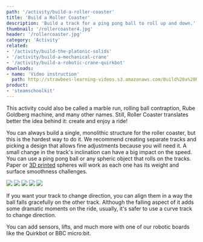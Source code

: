 ```yaml
---
path: '/activity/build-a-roller-coaster'
title: 'Build a Roller Coaster'
description: 'Build a track for a ping pong ball to roll up and down.'
thumbnail: '/rollercoaster4.jpg'
header: '/rollercoaster.jpg'
category: 'Activity'
related:
- '/activity/build-the-platonic-solids'
- '/activity/build-a-mechanical-crane'
- '/activity/build-a-robotic-crane-quirkbot'
downloads:
- name: 'Video instruction'
  path: http://strawbees-learning-videos.s3.amazonaws.com/Build%20a%20Roller%20Coaster.mp4
product:
- 'steamschoolkit'
---
```



<section component="youtube" url="https://youtu.be/f186_3nqnSM"></section>

This activity could also be called a marble run, rolling ball contraption, Rube Goldberg machine, and many other names. Still, Roller Coaster translates better the idea behind it: create and enjoy a ride!

You can always build a single, monolithic structure for the roller coaster, but this is the hardest way to do it. We recommend creating separate tracks and picking a design that allows fine adjustments because you will need it. A small change in the track's inclination can have a big impact on the speed. You can use a ping pong ball or any spheric object that rolls on the tracks. Paper or [3D printed](https://www.thingiverse.com/thing:859499) spheres will work as each one has its weight and surface smoothness challenges.

<section component="gallery">

![](/rollercoaster.jpg)
![](/rollercoaster1.jpg)
![](/rollercoaster2.jpg)
![](/rollercoaster3.jpg)
![](/rollercoaster4.jpg)

</section>

If you want your track to change direction, you can align them in a way the ball falls gracefully on the other track. Although the falling aspect of it adds some dramatic moments on the ride, usually, it's safer to use a curve track to change direction.

<section component="youtube" url="https://youtu.be/GKJ0-leyCRo"></section>

You can add sensors, lifts, and much more with one of our robotic boards like the Quirkbot or BBC micro:bit.
